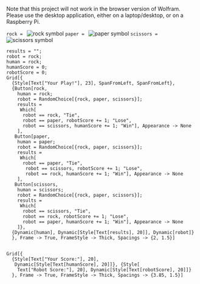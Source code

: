 Note that this project will not work in the browser version of Wolfram. Please use the desktop application, either on a laptop/desktop, or on a Raspberry Pi.

`rock = ` ![rock symbol](images/rock.png)
`paper = ` ![paper symbol](images/paper.png)
`scissors = `![scissors symbol](images/scissors.png)

```
results = "";
robot = rock;
human = rock;
humanScore = 0;
robotScore = 0;
Grid[{
  {Style[Text["Your Play!"], 23], SpanFromLeft, SpanFromLeft},
  {Button[rock,
    human = rock;
    robot = RandomChoice[{rock, paper, scissors}];
    results =
     Which[
      robot == rock, "Tie",
      robot == paper, robotScore += 1; "Lose",
      robot == scissors, humanScore += 1; "Win"], Appearance -> None
    ],
   Button[paper,
    human = paper;
    robot = RandomChoice[{rock, paper, scissors}];
    results =
     Which[
      robot == paper, "Tie",
       robot == scissors, robotScore += 1; "Lose",
       robot == rock, humanScore += 1; "Win"], Appearance -> None
    ],
   Button[scissors,
    human = scissors;
    robot = RandomChoice[{rock, paper, scissors}];
    results =
     Which[
      robot == scissors, "Tie",
      robot == rock, robotScore += 1; "Lose",
      robot == paper, humanScore += 1; "Win"], Appearance -> None
    ]},
  {Dynamic[human], Dynamic[Style[Text[results], 20]], Dynamic[robot]}
  }, Frame -> True, FrameStyle -> Thick, Spacings -> {2, 1.5}]


Grid[{
  {Style[Text["Your Score:"], 20], 
   Dynamic[Style[Text[humanScore], 20]]}, {Style[
    Text["Robot Score:"], 20], Dynamic[Style[Text[robotScore], 20]]}
  }, Frame -> True, FrameStyle -> Thick, Spacings -> {3.85, 1.5}]
```